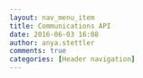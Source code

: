 ```yaml
---
layout: nav_menu_item
title: Communications API
date: 2016-06-03 16:08
author: anya.stettler
comments: true
categories: [Header navigation]
---
```



